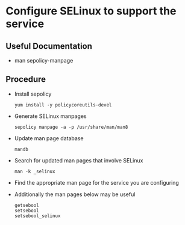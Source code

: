 # Configure SELinux to support the service

## Useful Documentation

- man sepolicy-manpage

## Procedure

- Install sepolicy

      yum install -y policycoreutils-devel

- Generate SELinux manpages

      sepolicy manpage -a -p /usr/share/man/man8

- Update man page database

      mandb

- Search for updated man pages that involve SELinux

      man -k _selinux

- Find the appropriate man page for the service you are configuring

- Additionally the man pages below may be useful

      getsebool
      setsebool
      setsebool_selinux

